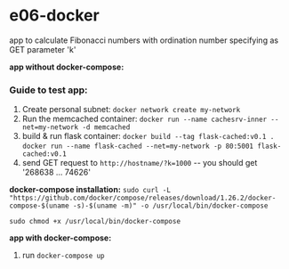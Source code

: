 # e06-docker
app to calculate Fibonacci numbers with ordination number specifying as GET parameter 'k'

**app without docker-compose:**

### Guide to test app:
1. Create personal subnet:
`docker network create my-network`
1. Run the memcached container:
`docker run --name cachesrv-inner --net=my-network -d memcached`
1. build & run flask container:
`docker build --tag flask-cached:v0.1 .`
`docker run --name flask-cached --net=my-network -p 80:5001 flask-cached:v0.1`
1. send GET request to `http://hostname/?k=1000` -- you should get '268638 ... 74626'


**docker-compose installation:**
`sudo curl -L "https://github.com/docker/compose/releases/download/1.26.2/docker-compose-$(uname -s)-$(uname -m)" -o /usr/local/bin/docker-compose`

`sudo chmod +x /usr/local/bin/docker-compose`

**app with docker-compose:**
1. run `docker-compose up`